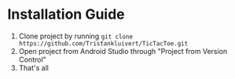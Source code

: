 # Installation Guide

1. Clone project by running ```git clone https://github.com/Tristankluivert/TicTacToe.git```
2. Open project from Android Studio through "Project from Version Control"
3. That's all

